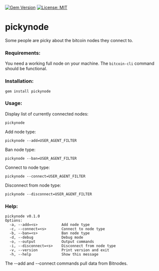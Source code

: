 [![Gem Version](https://badge.fury.io/rb/pickynode.svg)](https://badge.fury.io/rb/pickynode) [![License: MIT](https://img.shields.io/badge/License-MIT-yellow.svg)](https://opensource.org/licenses/MIT)
# pickynode

Some people are picky about the bitcoin nodes they connect to.

### Requirements:

You need a working full node on your machine. The `bitcoin-cli` command should be functional.

### Installation:

```
gem install pickynode
```

### Usage:

Display list of currently connected nodes:

```
pickynode
```

Add node type:
```
pickynode --add=USER_AGENT_FILTER
```

Ban node type:
```
pickynode --ban=USER_AGENT_FILTER
```

Connect to node type:
```
pickynode --connect=USER_AGENT_FILTER
```

Disconnect from node type:

```
pickynode --disconnect=USER_AGENT_FILTER
```

### Help:

```
pickynode v0.1.0
Options:
  -a, --add=<s>           Add node type
  -c, --connect=<s>       Connect to node type
  -b, --ban=<s>           Ban node type
  -d, --debug             Debug mode
  -o, --output            Output commands
  -i, --disconnect=<s>    Disconnect from node type
  -v, --version           Print version and exit
  -h, --help              Show this message

```

The --add and --connect commands pull data from Bitnodes.
